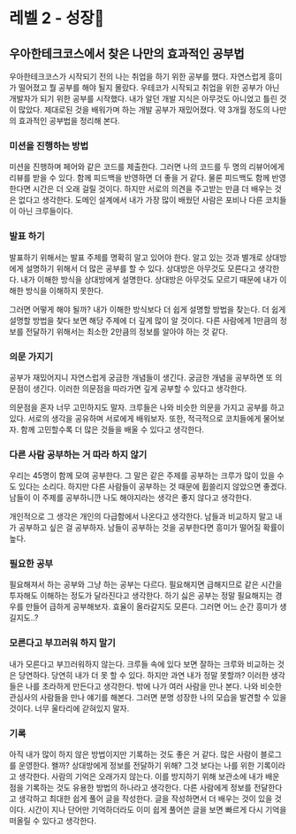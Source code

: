 # 레벨 2 - 성장💪

## 우아한테크코스에서 찾은 나만의 효과적인 공부법

우아한테크코스가 시작되기 전의 나는 취업을 하기 위한 공부를 했다. 자연스럽게 흥미가 떨어졌고 뭘 공부를 해야 될지 몰랐다. 우테코가 시작되고 취업을 위한 공부가 아닌 개발자가 되기 위한 공부를 시작했다. 내가 알던 개발 지식은 아무것도 아니었고 틀린 것이 많았다. 제대로된 것을 배워가며 하는 개발 공부가 재밌어졌다. 약 3개월 정도의 나만의 효과적인 공부법을 정리해 본다.  

### 미션을 진행하는 방법

미션을 진행하며 페어와 같은 코드를 제출한다. 그러면 나의 코드를 두 명의 리뷰어에게 리뷰를 받을 수 있다. 함께 피드백을 반영하면 더 좋을 거 같다. 물론 피드백도 함께 반영한다면 시간은 더 오래 걸릴 것이다. 하지만 서로의 의견을 주고받는 만큼 더 배우는 것은 없다고 생각한다. 도메인 설계에서 내가 가장 많이 배웠던 사람은 포비나 다른 코치들이 아닌 크루들이다.

### 발표 하기

발표하기 위해서는 발표 주제를 명확히 알고 있어야 한다. 알고 있는 것과 별개로 상대방에게 설명하기 위해서 더 많은 공부를 할 수 있다. 상대방은 아무것도 모른다고 생각한다. 내가 이해한 방식을 상대방에게 설명한다. 상대방은 아무것도 모르기 때문에 내가 이해한 방식을 이해하지 못한다. 

그러면 어떻게 해야 될까? 내가 이해한 방식보다 더 쉽게 설명할 방법을 찾는다. 더 쉽게 설명할 방법을 찾다 보면 해당 주제에 더 깊게 많이 알 것이다. 다른 사람에게 1만큼의 정보를 전달하기 위해서는 최소한 2만큼의 정보를 알아야 하는 것 같다.

### 의문 가지기

공부가 재밌어지니 자연스럽게 궁금한 개념들이 생긴다. 궁금한 개념을 공부하면 또 의문점이 생긴다. 이러한 의문점을 따라가면 깊게 공부할 수 있다고 생각한다. 

의문점을 혼자 너무 고민하지도 말자. 크루들은 나와 비슷한 의문을 가지고 공부를 하고 있다. 서로의 생각을 공유하며 서로에게 배워보자. 또한, 적극적으로 코치들에게 물어보자. 함께 고민할수록 더 많은 것들을 배울 수 있다고 생각한다.

### 다른 사람 공부하는 거 따라 하지 않기

우리는 45명이 함께 모여 공부한다. 그 말은 같은 주제를 공부하는 크루가 많이 있을 수도 있다는 소리다. 하지만 다른 사람들이 공부하는 것 때문에 휩쓸리지 않았으면 좋겠다. 남들이 이 주제를 공부하니깐 나도 해야지라는 생각은 좋지 않다고 생각한다. 

개인적으로 그 생각은 개인의 다급함에서 나온다고 생각한다. 남들과 비교하지 말고 내가 공부하고 싶은 걸 공부하자. 남들이 공부하는 것을 공부한다면 흥미가 떨어질 확률이 높다.

### 필요한 공부

필요해져서 하는 공부와 그냥 하는 공부는 다르다. 필요해지면 급해지므로 같은 시간을 투자해도 이해하는 정도가 달라진다고 생각한다. 하기 싫은 공부는 정말 필요해지는 경우를 만들어 급하게 공부해보자. 효율이 올라갈지도 모른다. 그러면 어느 순간 흥미가 생길지도..?

### 모른다고 부끄러워 하지 말기

내가 모른다고 부끄러워하지 않는다. 크루들 속에 있다 보면 잘하는 크루와 비교하는 것은 당연하다. 당연히 내가 더 못 할 수 있다. 하지만 과연 내가 정말 못할까? 이러한 생각들은 나를 초라하게 만든다고 생각한다. 밖에 나가 여러 사람을 만나 본다. 나와 비슷한 관심사의 사람들을 만나 얘기를 해본다. 그러면 분명 성장한 나의 모습을 발견할 수 있을 것이다. 너무 울타리에 갇혀있지 말자.

### 기록

아직 내가 많이 하지 않은 방법이지만 기록하는 것도 좋은 거 같다. 많은 사람이 블로그를 운영한다. 왤까? 상대방에게 정보를 전달하기 위해? 그것 보다는 나를 위한 기록이라고 생각한다. 사람의 기억은 오래가지 않는다. 이를 방지하기 위해 보관소에 내가 배운 점을 기록하는 것도 유용한 방법의 하나라고 생각한다. 다른 사람에게 정보를 전달한다고 생각하고 최대한 쉽게 풀어 글을 작성한다. 글을 작성하면서 더 배우는 것이 있을 것이다. 시간이 지나 단어만 기억하더라도 이미 쉽게 풀어쓴 글을 보면 빠르게 다시 기억을 떠올릴 수 있다고 생각한다.

